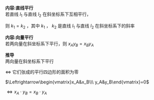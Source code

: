 **内容:直线平行**  
若直线 $l_1$ 与直线 $l_2$ 在斜坐标系下互相平行，  
  
则 $k_1=k_2$ ，其中 $k_1$ ， $k_2$ 是直线 $l_1$ 与直线 $l_2$ 在斜坐标系下的斜率  
  
**内容:向量平行**  
若两向量在斜坐标系下平行，则 $x_Ay_B=x_By_A$  
  
**推导**  
两向量在斜坐标系下平行  
  
$\Leftrightarrow$ 它们张成的平行四边形的面积为零  
  
$\Leftrightarrow\begin{vmatrix}x_A&x_B\\\ y_A&y_B\end{vmatrix}=0$  
  
$\Leftrightarrow x_A\cdot y_B=x_B\cdot y_A$  
